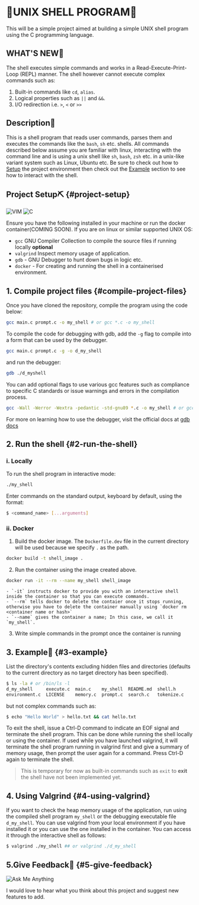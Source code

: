 # 🚀UNIX SHELL PROGRAM🚀

This will be a simple project aimed at building a simple UNIX shell program using the C programming language.


## WHAT'S NEW🚀

The shell executes simple commands and works in a Read-Execute-Print-Loop (REPL) manner.
The shell however cannot execute complex commands such as:
1. Built-in commands like `cd`, `alias`.
2. Logical properties such as `||` and `&&`.
3. I/O redirection i.e. `>`, `<` or `>>`


## Description📜

This is a shell program that reads user commands, parses them and executes the commands like the `bash`, `sh` etc. shells.
All commands described below assume you are familiar with linux, interacting with the command line and is using a unix shell like `sh`, `bash`, `zsh` etc. in a unix-like  variant system such as Linux, Ubuntu etc.
Be sure to check out how to [Setup](#project-setup) the project environment then check out the [Example](#3-example) section to see how to interact with the shell.

## Project Setup⛏ {#project-setup}

![VIM](https://img.shields.io/badge/VIM-%2311AB00.svg?&style=for-the-badge&logo=vim&logoColor=white)
![C](https://img.shields.io/badge/c-%2300599C.svg?style=for-the-badge&logo=c&logoColor=white)

Ensure you have the following installed in your machine or run the docker container(COMING SOON).
If you are on linux or similar supported UNIX OS:
 - `gcc` GNU Compiler Collection to compile the source files if running locally
 **optional**
 - `valgrind` Inspect memory usage of application.
 - `gdb` - GNU Debugger to hunt down bugs in logic etc.
 - `docker` - For creating and running the shell in a containerised environment.


## 1. Compile project files {#compile-project-files}

Once you have cloned the repository, compile the program using the code below:

```sh
gcc main.c prompt.c -o my_shell # or gcc *.c -o my_shell
```

To compile the code for debugging with gdb, add the `-g` flag to compile into a form that can be used by the debugger.
```sh
gcc main.c prompt.c -g -o d_my_shell
```
and run the debugger:
```sh
gdb ./d_myshell
```
You can add optional flags to use various gcc features such as compliance to specific C standards or issue warnings and errors in the compilation process.
```sh
gcc -Wall -Werror -Wextra -pedantic -std-gnu89 *.c -o my_shell # or gcc <flags> -g -o d_my_shell for debugging as well
```
For more on learning how to use the debugger, visit the official docs at [gdb docs](https://sourceware.org/gdb/current/onlinedocs/gdb.html/)


## 2. Run the shell {#2-run-the-shell}
### i. Locally

To run the shell program in interactive mode:
```sh
./my_shell
```
Enter commands on the standard output, keyboard by default, using the format:
```sh
$ <command_name> [...arguments]
```

### ii. Docker

1. Build the docker image. The `Dockerfile.dev` file in the current directory will be used because we specify `.` as the path.
```sh
docker build -t shell_image .
```
2. Run the container using the image created above.
```sh
docker run -it --rm --name my_shell shell_image
```
	- `-it` instructs docker to provide you with an interactive shell inside the container so that you can execute commands.
	- `--rm` tells docker to delete the contaier once it stops running, otherwise you have to delete the container manually using `docker rm <container name or hash>`
	- `--name` gives the container a name; In this case, we call it `my_shell`.
3. Write simple commands in the prompt once the container is running

## 3. Example📝 {#3-example}
List the directory's contents excluding hidden files and directories (defaults to the current directory as no target directory has been specified). 
```sh
$ ls -la # or /bin/ls -l
d_my_shell     execute.c  main.c    my_shell  README.md  shell.h
environment.c  LICENSE    memory.c  prompt.c  search.c   tokenize.c
```
but not complex commands such as:
```sh
$ echo "Hello World" > hello.txt && cat hello.txt
```
To exit the shell, issue a Ctrl-D command to indicate an EOF signal and terminate the shell program. This can be done while running the shell locally or using the container.
If used while you have launched valgrind, it will terminate the shell program running in valgrind first and give a summary of memory usage, then prompt the user again for a command. Press Ctrl-D again to terminate the shell.
> This is temporary for now as built-in commands such as `exit` to **exit** the shell have not been implemented yet.

## 4. Using Valgrind {#4-using-valgrind}

If you want to check the heap memory usage of the application, run using the compiled shell program `my_shell` or the debugging executable file `d_my_shell`.
You can use valgrind from your local environment if you have installed it or you can use the one installed in the container. You can access it through the interactive shell as follows:
```sh
$ valgrind ./my_shell ## or valgrind ./d_my_shell
```

## 5.Give Feedback🔄 {#5-give-feedback}

![Ask Me Anything](https://img.shields.io/badge/Ask%20me-anything-1abc9c.svg)

I would love to hear what you think about this project and suggest new features to add.

